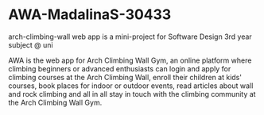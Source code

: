 # AWA-MadalinaS-30433
arch-climbing-wall web app is a mini-project for Software Design 3rd year subject @ uni

AWA is the web app for Arch Climbing Wall Gym, an online platform where climbing beginners or advanced enthusiasts can login and apply for climbing courses at the Arch Climbing Wall, enroll their children at kids' courses, book places for indoor or outdoor events, read articles about wall and rock climbing and all in all stay in touch with the climbing community at the Arch Climbing Wall Gym.
